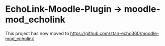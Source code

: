 EchoLink-Moodle-Plugin -> moodle-mod_echolink
=============================================

This project has now moved to https://github.com/ztan-echo360/moodle-mod_echolink

